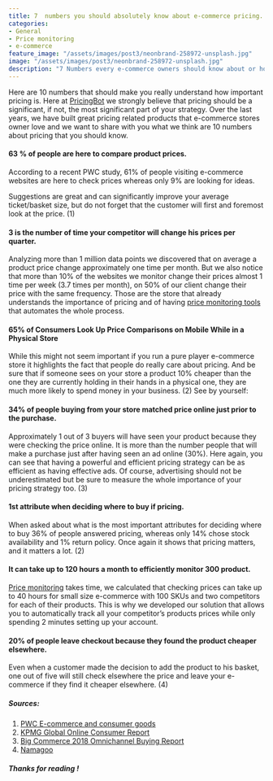 ```yaml
---
title: 7  numbers you should absolutely know about e-commerce pricing.
categories:
- General
- Price monitoring
- e-commerce
feature_image: "/assets/images/post3/neonbrand-258972-unsplash.jpg"
image: "/assets/images/post3/neonbrand-258972-unsplash.jpg"
description: "7 Numbers every e-commerce owners should know about or how price monitoring is very important."
---
```



Here are 10 numbers that should make you really understand how important pricing is. Here at [PricingBot](https://www.pricingbot.co) we strongly believe that pricing should be a significant, if not, the most significant part of your strategy.
Over the last years, we have built great pricing related products that e-commerce stores owner love and we want to share with you what we think are 10 numbers about pricing that you should know.

#### 63 % of people are here to compare product prices.

According to a recent PWC study, 61% of people visiting e-commerce websites are here to check prices whereas only 9% are looking for ideas.

Suggestions are great and can significantly improve your average ticket/basket size, but do not forget that the customer will first and foremost look at the price. (1)

#### 3 is the number of time your competitor will change his prices per quarter.

Analyzing more than 1 million data points we discovered that on average a product price change approximately one time per month. But we also notice that more than 10% of the websites we monitor change their prices almost 1 time per week (3.7 times per month), on 50% of our client change their price with the same frequency. Those are the store that already understands the importance of pricing and of having [price monitoring tools](https://www.pricingbot.co) that automates the whole process.

#### 65% of Consumers Look Up Price Comparisons on Mobile While in a Physical Store

While this might not seem important if you run a pure player e-commerce store it highlights the fact that people do really care about pricing. And be sure that if someone sees on your store a product 10% cheaper than the one they are currently holding in their hands in a physical one, they are much more likely to spend money in your business. (2) See by yourself:

#### 34% of people buying from your store matched price online just prior to the purchase.

Approximately 1 out of 3 buyers will have seen your product because they were checking the price online. It is more than the number people that will make a purchase just after having seen an ad online (30%). Here again, you can see that having a powerful and efficient pricing strategy can be as efficient as having effective ads. Of course, advertising should not be underestimated but be sure to measure the whole importance of your pricing strategy too. (3)

#### 1st attribute when deciding where to buy if pricing.

When asked about what is the most important attributes for deciding where to buy 36% of people answered pricing, whereas only 14% chose stock availability and 1% return policy. Once again it shows that pricing matters, and it matters a lot. (2)

#### It can take up to 120 hours a month to efficiently monitor 300 product.

[Price monitoring](https://www.pricingbot.co) takes time, we calculated that checking prices can take up to 40 hours for small size e-commerce with 100 SKUs and two competitors for each of their products. This is why we developed our solution that allows you to automatically track all your competitor’s products prices while only spending 2 minutes setting up your account.

#### 20% of people leave checkout because they found the product cheaper elsewhere.

Even when a customer made the decision to add the product to his basket, one out of five will still check elsewhere the price and leave your e-commerce if they find it cheaper elsewhere. (4)


##### Sources:

1. [PWC E-commerce and consumer goods](https://web.archive.org/web/20181013000803/https://www.strategyand.pwc.com/media/file/Strategyand_E-Commerce-and-Consumer-Goods.pdf)
2. [KPMG Global Online Consumer Report](https://assets.kpmg/content/dam/kpmg/ru/pdf/2017/03/ru-en-the-truth-about-online-consumers-global-and-russia.pdf)
3. [Big Commerce 2018 Omnichannel Buying Report](https://grow.bigcommerce.com/rs/695-JJT-333/images/report-2018-omnichannel-buying.pdf?mkt_tok=eyJpIjoiTkRrek5XWXhNelZpTURKbCIsInQiOiI3U2xaMEtQc3VaUVdIUUx6NllPMkV3WjBxNVprRmJHQWFQTFNoTURIeSs4RDNxN3BBaFNLSlNxSlpvakptYXNHdytEVUVGaWw0T3dxb2FBUFNzbU9oVldBZWxEVXI4MHdldGhrYThneFpzaEtqdlBVVFFMSEVCSk81dHY0TVNtQiJ9)
4. [Namagoo](https://go.namogoo.com/customer_survey_ebook_2018.html?FirstName=Pierre&LastName=de+Wulf&Title=COO&Company=PricingBot&Website=pricingbot.com&Email=hello%40pricingbot.com&Phone=%2B33616558746&utm_source__c=namogoo&utm_medium__c=blog&utm_campaign__c=&utm_content__c=&utm_term__c=&formid=1220&lpId=1083&subId=99&munchkinId=816-KOV-396&lpurl=%2F%2Fgo.namogoo.com%2Fcustomer_survey_ebook_2018.html%3Fcr%3D%7Bcreative%7D%26kw%3D%7Bkeyword%7D&cr=&kw=&q=)

##### Thanks for reading !
